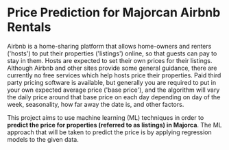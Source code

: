 # Price Prediction for Majorcan Airbnb Rentals

Airbnb is a home-sharing platform that allows home-owners and renters ('hosts') to put their properties ('listings') online, so that guests can pay to stay in them. Hosts are expected to set their own prices for their listings. Although Airbnb and other sites provide some general guidance, there are currently no free services which help hosts price their properties. Paid third party pricing software is available, but generally you are required to put in your own expected average price ('base price'), and the algorithm will vary the daily price around that base price on each day depending on day of the week, seasonality, how far away the date is, and other factors.

This project aims to use machine learning (ML) techniques in order to **predict the price for properties (referred to as listings) in Majorca**. The ML approach that will be taken to predict the price is by applying regression models to the given data.
